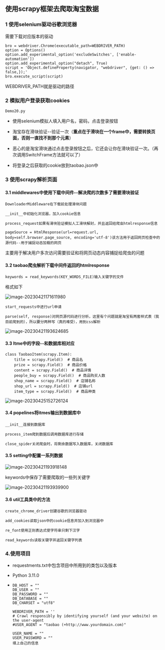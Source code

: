 ## 使用scrapy框架去爬取淘宝数据

### 1 使用selenium驱动谷歌浏览器

需要下载对应版本的驱动

```
bro = webdriver.Chrome(executable_path=WEBDRIVER_PATH)
option = Options()
option.add_experimental_option('excludeSwitches', ['enable-automation'])
option.add_experimental_option("detach", True)
script = 'Object.defineProperty(navigator, "webdriver", {get: () => false,});'
bro.execute_script(script)
```

WEBDRIVER_PATH就是驱动的路径

### 2 模拟用户登录获取cookies

```
Demo20.py
```

- 使用selenium模拟人填入用户名，密码，点击登录按钮
- 淘宝存在滑块验证--验证一次（**重点在于滑块在一个frame中，需要转换页面，否则一直找不到那个元素**）

- 恶心的是淘宝滑块通过点击登录按钮之后，它还会让你在滑块验证一次。（再次调用SwitchFrame方法就可以了）
- 将登录之后获取的cookie放到taobao.json中

### 3 使用scrapy解析页面

#### 3.1 middlewares中使用下载中间件--解决爬的次数多了需要滑块验证

```
DownloaderMiddleware在下载前处理滑块问题
```

```
__init__中初始化浏览器，加入cookie信息
```

```
process_request如果有滑块验证模拟人工滑块解封，并且返回给爬虫htmlresponse信息
```

```
pageSource = HtmlResponse(url=request.url, body=self.browser.page_source, encoding='utf-8')该方法用于返回网页检查中的源代码--用于捕捉动态加载的网页
```

主要用于解决用户多次访问需要验证和将网页动态内容捕捉给爬虫的问题

#### 3.2 taobao爬虫解析下载中间件返回的htmlresponse

```
keywords = read_keywords(KEY_WORDS_FILE)输入关键字的文件
```

格式如下

![image-20230421171611980](https://oss-img-fxk.oss-cn-beijing.aliyuncs.com/markdown/image-20230421171611980.png)



```
start_requests中进行url申请
```

```
parse(self, response)对网页源代码进行分析，这里有个问题就是淘宝有两套样式表（我目前爬到的），所以要分两种写（真的难受），用到css解析
```

![image-20230421193624685](https://oss-img-fxk.oss-cn-beijing.aliyuncs.com/markdown/image-20230421193624685.png)

#### 3.3 Itme中的字段--和数据库相对应

```
class TaobaoItem(scrapy.Item):
    title = scrapy.Field()  # 商品名
    prize = scrapy.Field()  # 商品价格
    content = scrapy.Field()  # 商品详情
    people_buy = scrapy.Field()  # 商品购买人数
    shop_name = scrapy.Field()  # 店铺名称
    shop_url = scrapy.Field()  # 店铺url
    item_type = scrapy.Field()  # 商品种类
```

![image-20230425152726124](https://oss-img-fxk.oss-cn-beijing.aliyuncs.com/markdown/image-20230425152726124.png)

#### 3.4 popelines将itmes输出到数据库中

```
__init__连接到数据库
```

```
process_item爬到数据后调用数据库进行存储
```

```
close_spider关闭爬虫时，将剩余数据写入数据库，关闭数据库
```

#### 3.5 setting中配置一系列数据

![image-20230421193918148](https://oss-img-fxk.oss-cn-beijing.aliyuncs.com/markdown/image-20230421193918148.png)

keywords中保存了需要爬取的一些列关键字

![image-20230421193939900](https://oss-img-fxk.oss-cn-beijing.aliyuncs.com/markdown/image-20230421193939900.png)

#### 3.6 util工具类中的方法

```
create_chrome_driver创建谷歌的浏览器驱动
```

```
add_cookies读取json中的cookie信息并加入到浏览器中
```

```
re_font使用正则表达式使字符串只剩下汉字
```

```
read_keywords读取关键字并返回关键字列表
```



### 4.使用项目

- requestments.txt中包含项目中所用到的类包以及版本

- Python 3.11.0

- ```
  DB_HOST = ""
  DB_USER = ""
  DB_PASSWORD = ""
  DB_DATABASE = ""
  DB_CHARSET = "utf8"
  
  WEBDRIVER_PATH = ''
  # Crawl responsibly by identifying yourself (and your website) on the user-agent
  #USER_AGENT = "taobao (+http://www.yourdomain.com)"
  
  USER_NAME = ""
  USER_PASSWORD = ""
  填上自己的信息
  ```
